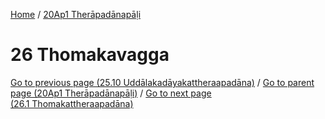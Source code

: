 
[Home](/) / [20Ap1 Therāpadānapāḷi](../20Ap1.md)

# 26 Thomakavagga


[Go to previous page (25.10 Uddālakadāyakattheraapadāna)](25/25.10.md) / [Go to parent page (20Ap1 Therāpadānapāḷi)](0.md) / [Go to next page (26.1 Thomakattheraapadāna)](26/26.1.md)


